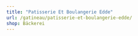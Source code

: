 ```yaml
---
title: "Patisserie Et Boulangerie Edde"
url: /gatineau/patisserie-et-boulangerie-edde/
shop: Bäckerei
---
```

